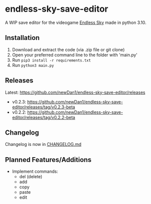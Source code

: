 # endless-sky-save-editor
A WIP save editor for the videogame [Endless Sky](https://endless-sky.github.io/) made in python 3.10.

## Installation
1. Download and extract the code (via .zip file or git clone)
2. Open your preferred command line to the folder with 'main.py'
3. Run ```pip3 install -r requirements.txt```
4. Run ```python3 main.py```

## Releases
Latest: https://github.com/newDan1/endless-sky-save-editor/releases<br>
 * v0.2.3: https://github.com/newDan1/endless-sky-save-editor/releases/tag/v0.2.3-beta<br>
 * v0.2.2: https://github.com/newDan1/endless-sky-save-editor/releases/tag/v0.2.2-beta<br>

## Changelog
Changelog is now in [CHANGELOG.md](CHANGELOG.md)
## Planned Features/Additions
 * Implement commands:
   * del (delete)
   * add
   * copy
   * paste
   * edit
